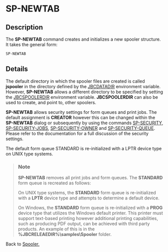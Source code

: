 # SP-NEWTAB

<PageHeader />

## Description

The **SP-NEWTAB** command creates and initializes a new spooler structure. It takes the general form:

```
SP-NEWTAB
```

## Details

The default directory in which the spooler files are created is called **jspooler** in the directory defined by the [JBCDATADIR](../../environment-variables/jbcdatadir/README.md) environment variable. However, **SP-NEWTAB** allows a different directory to be specified by setting the [JBCSPOOLERDIR](../../environment-variables/jbcspoolerdir/README.md) environment variable. **JBCSPOOLERDIR** can also be used to create, and point to, other spoolers.

**SP-NEWTAB** allows security settings for form queues and print jobs. The default assignment is **CREATOR** however this can be changed within the **SP-NEWTAB** dialog or subsequently by using the commands [SP-SECURITY](./../sp-security), [SP-SECURITY-JOBS](./../sp-security-jobs), [SP-SECURITY-OWNER](./../sp-security-owner) and [SP-SECURITY-QUEUE](./../sp-security-queue). Please refer to the documentation for a full discussion of the security settings.

The default form queue STANDARD is re-initialized with a LPTR device type on UNIX type systems.

> ### Note
>
> **SP-NEWTAB** removes all print jobs and form queues. The **STANDARD** form queue is recreated as follows:
>
> On UNIX type systems, the **STANDARD** form queue is re-initialized with a **LPTR** device type and attempts to determine a default device.
>
> On Windows, the **STANDARD** form queue is re-initialized with a **PROG** device type that utilizes the Windows default printer. This printer must support text-based printing however additional printing capabilities, such as producing PDF output, can be achieved with third party products. An example of this is in the **%JBCRELEAEDIR%\samples\Spooler** folder.

Back to [Spooler.](./../jbase-spooler)
